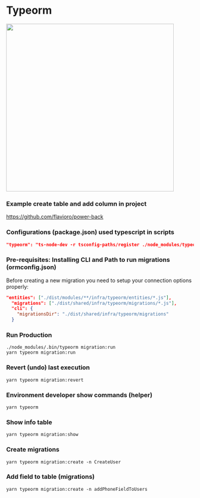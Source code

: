 # Typeorm
<img src="https://miro.medium.com/max/683/1*XzJfDO6t-nCRqrWqv64t-g.png" width="450px">

### Example create table and add column in project 
https://github.com/flavioro/power-back

### Configurations (package.json) used typescript in scripts
```json
"typeorm": "ts-node-dev -r tsconfig-paths/register ./node_modules/typeorm/cli.js",
```

### Pre-requisites: Installing CLI and Path to run migrations (ormconfig.json)
Before creating a new migration you need to setup your connection options properly:
```json
"entities": ["./dist/modules/**/infra/typeorm/entities/*.js"],
  "migrations": ["./dist/shared/infra/typeorm/migrations/*.js"],
  "cli": {
    "migrationsDir": "./dist/shared/infra/typeorm/migrations"
  }
```

### Run Production
```
./node_modules/.bin/typeorm migration:run
yarn typeorm migration:run 
```

### Revert (undo) last execution
```
yarn typeorm migration:revert
```

### Environment developer show commands (helper)
```
yarn typeorm 
```

### Show info table
```
yarn typeorm migration:show
```
### Create migrations
```
yarn typeorm migration:create -n CreateUser
```
### Add field to table (migrations)
```
yarn typeorm migration:create -n addPhoneFieldToUsers
```
